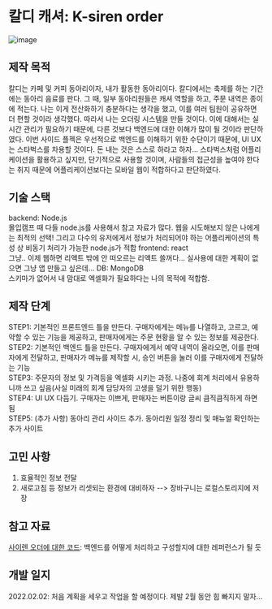 # 칼디 캐셔: K-siren order

![image](https://user-images.githubusercontent.com/81007362/152091201-a53b35d6-9fa4-45ec-9df0-c6d92499df67.png)


## 제작 목적
칼디는 카페 및 커피 동아리이자, 내가 활동한 동아리이다. 칼디에서는 축제를 하는 기간에는 동아리 음료를 판다. 그 때, 일부 동아리원들은 캐셔 역할을 하고, 주문 내역은 종이에 적는다. 나는 이게 전산화하기 충분하다는 생각을 했고, 이를 여러 팀원이 공유하면 더 편할 것이라 생각했다. 따라서 나는 오더링 시스템을 만들 것이다. 이에 대해서는 실시간 관리가 필요하기 때문에, 다른 것보다 백엔드에 대한 이해가 많이 될 것이라 판단하였다. 이번 사이드 플젝은 우선적으로 백엔드를 이해하기 위한 수단이기 때문에, UI UX는 스타벅스를 차용할 것이다. 돈 내는 것은 스스로 하라고 하자...
스타벅스처럼 어플리케이션을 활용하고 싶지만, 단기적으로 사용할 것이며, 사람들의 접근성을 높여야 한다는 취지 때문에 어플리케이션보다는 모바일 웹이 적합하다고 판단하였다.

## 기술 스택
backend: Node.js  
몰입캠프 때 다들 node.js를 사용해서 참고 자료가 많다. 웹을 시도해보지 않은 나에게는 최적의 선택! 그리고 다수의 유저에게서 정보가 처리되어야 하는 어플리케이션의 특성 상 비동기 처리가 가능한 node.js가 적합
frontend: react  
그냥.. 이제 웹하면 리액트 밖에 안 떠오르는 리액트 쓸꺼다... 실사용에 대한 계획이 없으면 그냥 앱 만들고 싶은데...
DB: MongoDB  
스키마가 없어서 내 맘대로 엑셀화가 필요하다는 나의 목적에 적합함.

## 제작 단계
STEP1: 기본적인 프론트엔드 틀을 만든다. 구매자에게는 메뉴를 나열하고, 고르고, 예약할 수 있는 기능을 제공하고, 판매자에게는 주문 현황을 알 수 있는 정보를 제공한다.  
STEP2: 기본적인 백엔드 틀을 만든다. 구매자에게서 예약 내역이 올라오면, 이를 판매자에게 전달하고, 판매자가 메뉴를 제작할 시, 승인 버튼을 눌러 이를 구매자에게 전달하는 기능  
STEP3: 주문자의 정보 및 가격등을 엑셀화 시키는 과정. 나중에 회계 처리에서 유용하니까 쓰고 싶음(사실 미래의 회계 담당자의 고생을 덜기 위한 행동)  
STEP4: UI UX 다듬기. 구매자는 이쁘게, 판매자는 버튼이랑 글씨 큼직큼직하게 하면 됨  
STEP5: (추가 사항) 동아리 관리 사이드 추가. 동아리원 일정 정리 및 매뉴얼 확인하는 추가 사이트 

## 고민 사항
1. 효율적인 정보 전달
2. 새로고침 등 정보가 리셋되는 환경에 대비하자 --> 장바구니는 로컬스토리지에 저장

## 참고 자료
[사이렌 오더에 대한 코드](https://github.com/Dev-HyunSang/Starbucks-Siren-Order-Services): 백엔드를 어떻게 처리하고 구성할지에 대한 레퍼런스가 될 듯

## 



## 개발 일지
2022.02.02: 처음 계획을 세우고 작업을 할 예정이다. 제발 2월 동안 힘 빠지지 말자...